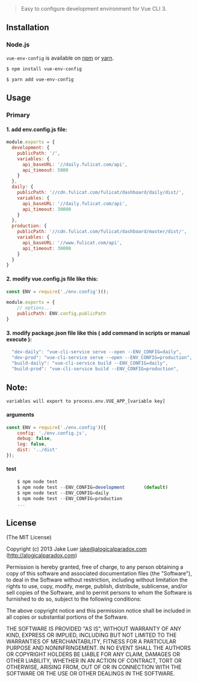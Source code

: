 

> Easy to configure development environment for Vue CLI 3.

## Installation

### Node.js

`vue-env-config` is available on [npm](http://npmjs.org) or [yarn](https://yarnpkg.com).

    $ npm install vue-env-config

    $ yarn add vue-env-config

## Usage

### Primary

#### 1. add env.config.js file:

```js
module.exports = {
  development: {
    publicPath: '/',
    variables: {
      api_baseURL: '//daily.fulicat.com/api',
      api_timeout: 5000
    }
  },
  daily: {
    publicPath: '//cdn.fulicat.com/fulicat/dashboard/daily/dist/',
    variables: {
      api_baseURL: '//daily.fulicat.com/api',
      api_timeout: 30000
    }
  },
  production: {
    publicPath: '//cdn.fulicat.com/fulicat/dashboard/master/dist/',
    variables: {
      api_baseURL: '//www.fulicat.com/api',
      api_timeout: 30000
    }
  }
}
```

#### 2. modify vue.config.js file like this:

```js
const ENV = require('./env.config')();

module.exports = {
	// options...
	publicPath: ENV.config.publicPath
}
```

#### 3. modify package.json file like this ( add command in scripts or manual execute ):

```js
  "dev-daily": "vue-cli-service serve --open --ENV_CONFIG=daily",
  "dev-prod": "vue-cli-service serve --open --ENV_CONFIG=production",
  "build-daily": "vue-cli-service build --ENV_CONFIG=daily",
  "build-prod": "vue-cli-service build --ENV_CONFIG=production",
```

## Note:
    variables will export to process.env.VUE_APP_[variable key]


#### arguments

```js
const ENV = require('./env.config')({
	config: './env.config.js',
	debug: false,
	log: false,
	dist: '../dist'
});
```



#### test

```js
    $ npm node test
    $ npm node test --ENV_CONFIG=development       (default)
    $ npm node test --ENV_CONFIG=daily
    $ npm node test --ENV_CONFIG=production
    ...
```




## License

(The MIT License)

Copyright (c) 2013 Jake Luer <jake@alogicalparadox.com> (http://alogicalparadox.com)

Permission is hereby granted, free of charge, to any person obtaining a copy
of this software and associated documentation files (the "Software"), to deal
in the Software without restriction, including without limitation the rights
to use, copy, modify, merge, publish, distribute, sublicense, and/or sell
copies of the Software, and to permit persons to whom the Software is
furnished to do so, subject to the following conditions:

The above copyright notice and this permission notice shall be included in
all copies or substantial portions of the Software.

THE SOFTWARE IS PROVIDED "AS IS", WITHOUT WARRANTY OF ANY KIND, EXPRESS OR
IMPLIED, INCLUDING BUT NOT LIMITED TO THE WARRANTIES OF MERCHANTABILITY,
FITNESS FOR A PARTICULAR PURPOSE AND NONINFRINGEMENT. IN NO EVENT SHALL THE
AUTHORS OR COPYRIGHT HOLDERS BE LIABLE FOR ANY CLAIM, DAMAGES OR OTHER
LIABILITY, WHETHER IN AN ACTION OF CONTRACT, TORT OR OTHERWISE, ARISING FROM,
OUT OF OR IN CONNECTION WITH THE SOFTWARE OR THE USE OR OTHER DEALINGS IN
THE SOFTWARE.
